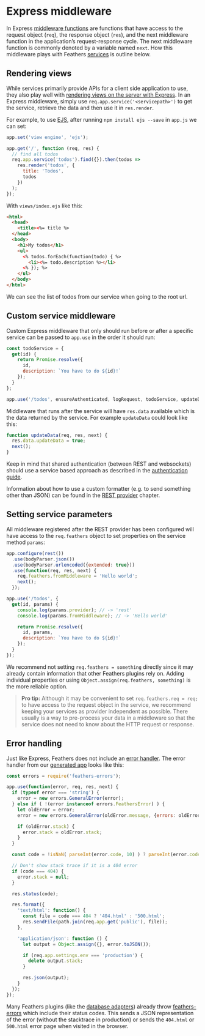 # Express middleware

In Express [middleware functions](http://expressjs.com/en/guide/writing-middleware.html) are functions that have access to the request object (`req`), the response object (`res`), and the next middleware function in the application’s request-response cycle. The next middleware function is commonly denoted by a variable named `next`. How this middleware plays with Feathers [services](../services/readme.md) is outline below.

## Rendering views

While services primarily provide APIs for a client side application to use, they also play well with [rendering views on the server with Express](http://expressjs.com/en/guide/using-template-engines.html). In an Express middleware, simply use `req.app.service('<servicepath>')` to get the service, retrieve the data and then use it in `res.render`.

For example, to use [EJS](https://www.npmjs.com/package/ejs), after running `npm install ejs --save` in `app.js` we can set:

```js
app.set('view engine', 'ejs');

app.get('/', function (req, res) {
  // find all todos
  req.app.service('todos').find({}).then(todos => 
    res.render('todos', {
      title: 'Todos',
      todos
    })
  );
});
```

With `views/index.ejs` like this:

```html
<html>
  <head>
    <title><%= title %>
  </head>
  <body>
    <h1>My todos</h1>
    <ul>
      <% todos.forEach(function(todo) { %>
        <li><%= todo.description %></li>
      <% }); %>
    </ul>
  </body>
</html>
```

We can see the list of todos from our service when going to the root url.

## Custom service middleware

Custom Express middleware that only should run before or after a specific service can be passed to `app.use` in the order it should run:

```js
const todoService = {
  get(id) {
    return Promise.resolve({
      id,
      description: `You have to do ${id}!`
    });
  }
};

app.use('/todos', ensureAuthenticated, logRequest, todoService, updateData);
```

Middleware that runs after the service will have `res.data` available which is the data returned by the service. For example `updateData` could look like this:

```js
function updateData(req, res, next) {
  res.data.updateData = true;
  next();
}
```

Keep in mind that shared authentication (between REST and websockets) should use a service based approach as described in the [authentication guide](../authentication/readme.md).

Information about how to use a custom formatter (e.g. to send something other than JSON) can be found in the [REST provider](../rest/readme.md) chapter.

## Setting service parameters

All middleware registered after the REST provider has been configured will have access to the `req.feathers` object to set properties on the service method `params`:

```js
app.configure(rest())
  .use(bodyParser.json())
  .use(bodyParser.urlencoded({extended: true}))
  .use(function(req, res, next) {
    req.feathers.fromMiddleware = 'Hello world';
    next();
  });

app.use('/todos', {
  get(id, params) {
    console.log(params.provider); // -> 'rest'
    console.log(params.fromMiddleware); // -> 'Hello world'

    return Promise.resolve({
      id, params,
      description: `You have to do ${id}!`
    });
  }
});
```

We recommend not setting `req.feathers = something` directly since it may already contain information that other Feathers plugins rely on. Adding individual properties or using `Object.assign(req.feathers, something)` is the more reliable option.

> __Pro tip:__ Although it may be convenient to set `req.feathers.req = req;` to have access to the request object in the service, we recommend keeping your services as provider independent as possible. There usually is a way to pre-process your data in a middleware so that the service does not need to know about the HTTP request or response.

## Error handling

Just like Express, Feathers does not include an [error handler](http://expressjs.com/en/guide/error-handling.html). The error handler from our [generated app](../getting-started/quick-start.md) looks like this:

```js
const errors = require('feathers-errors');

app.use(function(error, req, res, next) {
  if (typeof error === 'string') {
    error = new errors.GeneralError(error);
  } else if ( !(error instanceof errors.FeathersError) ) {
    let oldError = error;
    error = new errors.GeneralError(oldError.message, {errors: oldError.errors});

    if (oldError.stack) {
      error.stack = oldError.stack;
    }
  }

  const code = !isNaN( parseInt(error.code, 10) ) ? parseInt(error.code, 10) : 500;

  // Don't show stack trace if it is a 404 error
  if (code === 404) {
    error.stack = null;
  }

  res.status(code);

  res.format({
    'text/html': function() {
      const file = code === 404 ? '404.html' : '500.html';
      res.sendFile(path.join(req.app.get('public'), file));
    },

    'application/json': function () {
      let output = Object.assign({}, error.toJSON());

      if (req.app.settings.env === 'production') {
        delete output.stack;
      }

      res.json(output);
    }
  });
});
```

Many Feathers plugins (like the [database adapters](../databases/readme.md)) already throw [feathers-errors](https://github.com/feathersjs/feathers-errors) which include their status codes. This sends a JSON representation of the error (without the stacktrace in production) or sends the `404.html` or `500.html` error page when visited in the browser.
